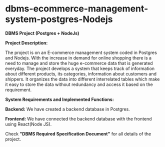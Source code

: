 # dbms-ecommerce-management-system-postgres-Nodejs
**DBMS Project (Postgres + NodeJs)**

**Project Description:**

The project is on an E-commerce management system coded in Postgres and Nodejs. With the increase in demand for online shopping there is a need to manage and store the huge e-commerce data that is generated everyday. The project develops a system that keeps track of information about different products, its categories, information about customers and shippers. It organizes the data into different interrelated tables which make it easy to store the data without redundancy and access it based on the requirement.

**System Requirements and Implemented Functions:**
 
**Backend:**
	We have created a backend database in Postgres.

**Frontend:**
	We have connected the backend database with the frontend using React(Node JS).
	
Check **"DBMS Required Specification Document"** for all details of the project.
